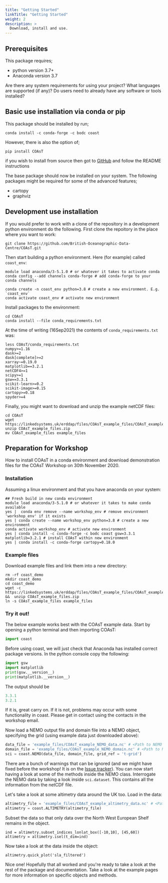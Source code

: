 ```yaml
---
title: "Getting Started"
linkTitle: "Getting Started"
weight: 2
description: >
  Download, install and use.
---
```


## Prerequisites

This package requires;
- python version 3.7+
- Anaconda version 3.7

Are there any system requirements for using your project? What languages are supported (if any)? Do users need to already have any software or tools installed?

## Basic use installation via conda or pip

This package should be installed by run;
```shell
conda install -c conda-forge -c bodc coast
```
However, there is also the option of;
```shell
pip install COAsT
```

if you wish to install from source then got to [GitHub](https://github.com/british-oceanographic-data-centre/COAsT) and follow the README instructions

The base package should now be installed on your system. The following packages might be required for some of the advanced features;

- cartopy
- graphviz

## Development use installation

If you would prefer to work with a clone of the repository in a development
python environment do the following. First clone the repoitory in the place
where you want to work:
```
git clone https://github.com/British-Oceanographic-Data-Centre/COAsT.git
```
Then start building a python environment. Here (for example) called ``coast_env``:

```
module load anaconda/3-5.1.0 # or whatever it takes to activate conda
conda config --add channels conda-forge # add conda-forge to your conda channels

conda create -n coast_env python=3.8 # create a new environment. E.g. `coast_env`
conda activate coast_env # activate new environment
```
Install packages to the environment:
```
cd COAsT
conda install --file conda_requirements.txt
```
At the time of writing (16Sep2021) the contents of `conda_requirements.txt` was:
```
less COAsT/conda_requirements.txt
numpy>=1.16
dask>=2
dask[complete]>=2
xarray~=0.19.0
matplotlib==3.2.1
netCDF4>=1
scipy>=1
gsw==3.3.1
scikit-learn>=0.2
scikit-image>=0.15
cartopy>=0.18
spyder>=4
```

Finally, you might want to download and unzip the example netCDF files:
```
cd COAsT
wget https://linkedsystems.uk/erddap/files/COAsT_example_files/COAsT_example_files.zip
unzip COAsT_example_files.zip
mv COAsT_example_files example_files
```

## Preparation for Workshop

How to install COAsT in a conda environment and download demonstration files
for the COAsT Workshop on 30th November 2020.

### Installation

Assuming a linux environment and that you have anaconda on your system:

```shell
## Fresh build in new conda environment
module load anaconda/3-5.1.0 # or whatever it takes to make conda available
yes |  conda env remove --name workshop_env # remove environment 'workshop_env' if it exists
yes | conda create --name workshop_env python=3.8 # create a new environment
conda activate workshop_env # activate new environment
yes | conda install -c conda-forge -c bodc coast gsw=3.3.1 matplotlib=3.2.1 # install COAsT within new environment
yes | conda install -c conda-forge cartopy=0.18.0
```

### Example files

Download example files and link them into a new directory:

```shell
rm -rf coast_demo
mkdir coast_demo
cd coast_demo
wget -c https://linkedsystems.uk/erddap/files/COAsT_example_files/COAsT_example_files.zip &&  unzip COAsT_example_files.zip
ln -s COAsT_example_files example_files
```

### Try it out!
The below example works best with the COAsT example data. Start by opening a
python terminal and then importing COAsT:
```python
import coast
```
Before using coast, we will just check that Anaconda has installed correct package versions. In the python console copy the following:
```python
import gsw
import matplotlib
print(gsw.__version__)
print(matplotlib.__version__)
```
The output should be
```python
3.3.1
3.2.1
```
If it is, great carry on. If it is not, problems may occur with some functionality in coast. Please get in contact using the contacts in the workshop email.

Now load a NEMO output file and domain file into a NEMO object, specifying the
  grid (using example data just downloaded above):
```python
data_file = 'example_files/COAsT_example_NEMO_data.nc' # <Path to NEMO data file>
domain_file = 'example_files/COAsT_example_NEMO_domain.nc' # <Path to NEMO domain file>
sci = coast.NEMO(data_file, domain_file, grid_ref = 't-grid')
```
There are a bunch of warnings that can be ignored (and we might have fixed before the
  workshop! It is on the [Issue tracker](https://github.com/British-Oceanographic-Data-Centre/COAsT/issues/123)). You can now start having a look at some
  of the methods inside the NEMO class. Interrogate the NEMO data by taking a look inside ``sci.dataset``. This contains all the information from the netCDF file.

Let's take a look at some altimetry data around the UK too. Load in the data:
```python
altimetry_file = 'example_files/COAsT_example_altimetry_data.nc' # <Path to Altimetry data file>
altimetry = coast.ALTIMETRY(altimetry_file)
```
Subset the data so that only data over the North West European Shelf remains in the object.
```
ind = altimetry.subset_indices_lonlat_box([-10,10], [45,60])
altimetry = altimetry.isel(t_dim=ind)
```
Now take a look at the data inside the object:
```
altimetry.quick_plot('sla_filtered')
```

Nice one! Hopefully that all worked and you're ready to take a look at the rest of the
package and documentation. Take a look at the example pages for more information on
specific objects and methods.

